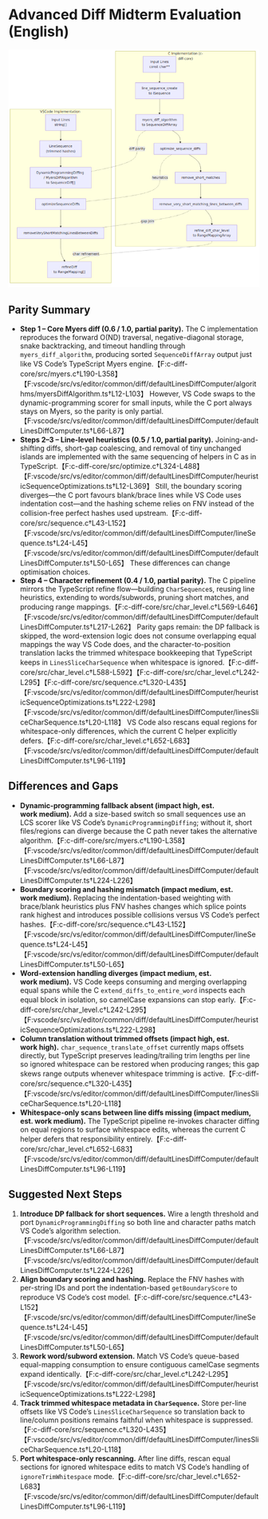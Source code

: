 # Advanced Diff Midterm Evaluation (English)

![Pipeline comparison](pipeline-comparison.png)

## Parity Summary

- **Step&nbsp;1 – Core Myers diff (0.6 / 1.0, partial parity).** The C implementation reproduces the forward O(ND) traversal, negative-diagonal storage, snake backtracking, and timeout handling through `myers_diff_algorithm`, producing sorted `SequenceDiffArray` output just like VS Code’s TypeScript Myers engine.【F:c-diff-core/src/myers.c†L190-L358】【F:vscode/src/vs/editor/common/diff/defaultLinesDiffComputer/algorithms/myersDiffAlgorithm.ts†L12-L103】 However, VS Code swaps to the dynamic-programming scorer for small inputs, while the C port always stays on Myers, so the parity is only partial.【F:vscode/src/vs/editor/common/diff/defaultLinesDiffComputer/defaultLinesDiffComputer.ts†L66-L87】
- **Steps&nbsp;2–3 – Line-level heuristics (0.5 / 1.0, partial parity).** Joining-and-shifting diffs, short-gap coalescing, and removal of tiny unchanged islands are implemented with the same sequencing of helpers in C as in TypeScript.【F:c-diff-core/src/optimize.c†L324-L488】【F:vscode/src/vs/editor/common/diff/defaultLinesDiffComputer/heuristicSequenceOptimizations.ts†L12-L369】 Still, the boundary scoring diverges—the C port favours blank/brace lines while VS Code uses indentation cost—and the hashing scheme relies on FNV instead of the collision-free perfect hashes used upstream.【F:c-diff-core/src/sequence.c†L43-L152】【F:vscode/src/vs/editor/common/diff/defaultLinesDiffComputer/lineSequence.ts†L24-L45】【F:vscode/src/vs/editor/common/diff/defaultLinesDiffComputer/defaultLinesDiffComputer.ts†L50-L65】 These differences can change optimisation choices.
- **Step&nbsp;4 – Character refinement (0.4 / 1.0, partial parity).** The C pipeline mirrors the TypeScript refine flow—building `CharSequence`s, reusing line heuristics, extending to words/subwords, pruning short matches, and producing range mappings.【F:c-diff-core/src/char_level.c†L569-L646】【F:vscode/src/vs/editor/common/diff/defaultLinesDiffComputer/defaultLinesDiffComputer.ts†L217-L262】 Parity gaps remain: the DP fallback is skipped, the word-extension logic does not consume overlapping equal mappings the way VS Code does, and the character-to-position translation lacks the trimmed whitespace bookkeeping that TypeScript keeps in `LinesSliceCharSequence` when whitespace is ignored.【F:c-diff-core/src/char_level.c†L588-L592】【F:c-diff-core/src/char_level.c†L242-L295】【F:c-diff-core/src/sequence.c†L320-L435】【F:vscode/src/vs/editor/common/diff/defaultLinesDiffComputer/heuristicSequenceOptimizations.ts†L222-L298】【F:vscode/src/vs/editor/common/diff/defaultLinesDiffComputer/linesSliceCharSequence.ts†L20-L118】 VS Code also rescans equal regions for whitespace-only differences, which the current C helper explicitly defers.【F:c-diff-core/src/char_level.c†L652-L683】【F:vscode/src/vs/editor/common/diff/defaultLinesDiffComputer/defaultLinesDiffComputer.ts†L96-L119】 

## Differences and Gaps

- **Dynamic-programming fallback absent (impact high, est. work medium).** Add a size-based switch so small sequences use an LCS scorer like VS Code’s `DynamicProgrammingDiffing`; without it, short files/regions can diverge because the C path never takes the alternative algorithm.【F:c-diff-core/src/myers.c†L190-L358】【F:vscode/src/vs/editor/common/diff/defaultLinesDiffComputer/defaultLinesDiffComputer.ts†L66-L87】【F:vscode/src/vs/editor/common/diff/defaultLinesDiffComputer/defaultLinesDiffComputer.ts†L224-L226】 
- **Boundary scoring and hashing mismatch (impact medium, est. work medium).** Replacing the indentation-based weighting with brace/blank heuristics plus FNV hashes changes which splice points rank highest and introduces possible collisions versus VS Code’s perfect hashes.【F:c-diff-core/src/sequence.c†L43-L152】【F:vscode/src/vs/editor/common/diff/defaultLinesDiffComputer/lineSequence.ts†L24-L45】【F:vscode/src/vs/editor/common/diff/defaultLinesDiffComputer/defaultLinesDiffComputer.ts†L50-L65】 
- **Word-extension handling diverges (impact medium, est. work medium).** VS Code keeps consuming and merging overlapping equal spans while the C `extend_diffs_to_entire_word` inspects each equal block in isolation, so camelCase expansions can stop early.【F:c-diff-core/src/char_level.c†L242-L295】【F:vscode/src/vs/editor/common/diff/defaultLinesDiffComputer/heuristicSequenceOptimizations.ts†L222-L298】 
- **Column translation without trimmed offsets (impact high, est. work high).** `char_sequence_translate_offset` currently maps offsets directly, but TypeScript preserves leading/trailing trim lengths per line so ignored whitespace can be restored when producing ranges; this gap skews range outputs whenever whitespace trimming is active.【F:c-diff-core/src/sequence.c†L320-L435】【F:vscode/src/vs/editor/common/diff/defaultLinesDiffComputer/linesSliceCharSequence.ts†L20-L118】 
- **Whitespace-only scans between line diffs missing (impact medium, est. work medium).** The TypeScript pipeline re-invokes character diffing on equal regions to surface whitespace edits, whereas the current C helper defers that responsibility entirely.【F:c-diff-core/src/char_level.c†L652-L683】【F:vscode/src/vs/editor/common/diff/defaultLinesDiffComputer/defaultLinesDiffComputer.ts†L96-L119】 

## Suggested Next Steps

1. **Introduce DP fallback for short sequences.** Wire a length threshold and port `DynamicProgrammingDiffing` so both line and character paths match VS Code’s algorithm selection.【F:vscode/src/vs/editor/common/diff/defaultLinesDiffComputer/defaultLinesDiffComputer.ts†L66-L87】【F:vscode/src/vs/editor/common/diff/defaultLinesDiffComputer/defaultLinesDiffComputer.ts†L224-L226】 
2. **Align boundary scoring and hashing.** Replace the FNV hashes with per-string IDs and port the indentation-based `getBoundaryScore` to reproduce VS Code’s cost model.【F:c-diff-core/src/sequence.c†L43-L152】【F:vscode/src/vs/editor/common/diff/defaultLinesDiffComputer/lineSequence.ts†L24-L45】【F:vscode/src/vs/editor/common/diff/defaultLinesDiffComputer/defaultLinesDiffComputer.ts†L50-L65】 
3. **Rework word/subword extension.** Match VS Code’s queue-based equal-mapping consumption to ensure contiguous camelCase segments expand identically.【F:c-diff-core/src/char_level.c†L242-L295】【F:vscode/src/vs/editor/common/diff/defaultLinesDiffComputer/heuristicSequenceOptimizations.ts†L222-L298】 
4. **Track trimmed whitespace metadata in `CharSequence`.** Store per-line offsets like VS Code’s `LinesSliceCharSequence` so translation back to line/column positions remains faithful when whitespace is suppressed.【F:c-diff-core/src/sequence.c†L320-L435】【F:vscode/src/vs/editor/common/diff/defaultLinesDiffComputer/linesSliceCharSequence.ts†L20-L118】 
5. **Port whitespace-only rescanning.** After line diffs, rescan equal sections for ignored whitespace edits to match VS Code’s handling of `ignoreTrimWhitespace` mode.【F:c-diff-core/src/char_level.c†L652-L683】【F:vscode/src/vs/editor/common/diff/defaultLinesDiffComputer/defaultLinesDiffComputer.ts†L96-L119】 
